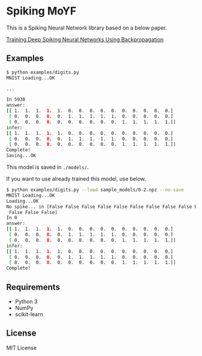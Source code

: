 # Spiking MoYF

This is a Spiking Neural Network library based on a below paper.

[Training Deep Spiking Neural Networks Using Backpropagation](https://www.frontiersin.org/articles/10.3389/fnins.2016.00508/full)

## Examples

```sh
$ python examples/digits.py
MNIST Loading...OK

...

In 5938
answer:
[[ 1.  1.  1.  1.  1.  0.  0.  0.  0.  0.  0.  0.  0.  0.  0.]
 [ 0.  0.  0.  0.  0.  1.  1.  1.  1.  1.  0.  0.  0.  0.  0.]
 [ 0.  0.  0.  0.  0.  0.  0.  0.  0.  0.  1.  1.  1.  1.  1.]]
infer:
[[ 1.  1.  1.  1.  1.  0.  0.  0.  0.  0.  0.  0.  0.  0.  0.]
 [ 0.  0.  0.  0.  0.  1.  1.  1.  1.  1.  0.  0.  0.  0.  0.]
 [ 0.  0.  0.  0.  0.  0.  0.  0.  0.  0.  1.  1.  1.  1.  1.]]
Complete!
Saving...OK
```

This model is saved in `./models/`.

If you want to use already trained this model, use below.

```sh
$ python examples/digits.py --load sample_models/0-2.npz --no-save
MNIST Loading...OK
Loading...OK
No spike... in [False False False False False False False False False False False False
 False False False]
In 0
answer:
[[ 1.  1.  1.  1.  1.  0.  0.  0.  0.  0.  0.  0.  0.  0.  0.]
 [ 0.  0.  0.  0.  0.  1.  1.  1.  1.  1.  0.  0.  0.  0.  0.]
 [ 0.  0.  0.  0.  0.  0.  0.  0.  0.  0.  1.  1.  1.  1.  1.]]
infer:
[[ 1.  1.  1.  1.  1.  0.  0.  0.  0.  0.  0.  0.  0.  0.  0.]
 [ 0.  0.  0.  0.  0.  1.  1.  1.  1.  1.  0.  0.  0.  0.  0.]
 [ 0.  0.  0.  0.  0.  0.  0.  0.  0.  0.  1.  1.  1.  1.  1.]]
Complete!
```

## Requirements

* Python 3
* NumPy
* scikit-learn

## License

MIT License
